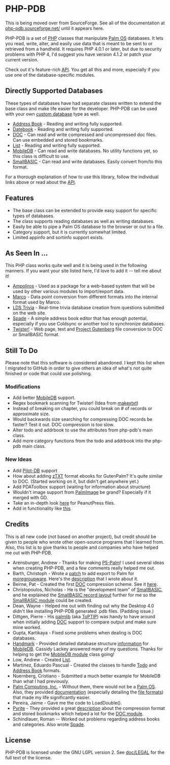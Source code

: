 PHP-PDB
=======

This is being moved over from SourceForge.  See all of the documentation at [php-pdb.sourceforge.net/](http://php-pdb.sourceforge.net/) until it appears here.

PHP-PDB is a set of [PHP] classes that manipulate [Palm OS] databases.  It lets you read, write, alter, and easily use data that is meant to be sent to or retrieved from a handheld.  It requires PHP 4.0.1 or later, but due to security problems with PHP 4, I'd suggest you have version 4.1.2 or patch your current version.

Check out it's feature-rich [API].  You get all this and more, especially if you use one of the database-specific modules.


Directly Supported Databases
----------------------------

These types of databases have had separate classes written to extend the base class and make life easier for the developer.  PHP-PDB can be used with your own [custom database](doc/custom.md) type as well.

* [Address Book](doc/db-addrbook.md) - Reading and writing fully supported.
* [Datebook](doc/db-datebook.md) - Reading and writing fully supported.
* [DOC](doc/db-doc.md) - Can read and write compressed and uncompressed doc files.  Can use embedded and stored bookmarks.
* [List](doc/db-list.md) - Reading and writing fully supported.
* [MobileDB](doc/db-mobiledb.md) - Can read and write databases.  No utility functions yet, so this class is difficult to use.
* [SmallBASIC](doc/db-smallbasic.md) - Can read and write databases.  Easily convert from/to this format.

For a thorough explanation of how to use this library, follow the individual links above or read about the [API].


Features
--------

* The base class can be extended to provide easy support for specific types of databases.
* The class supports reading databases as well as writing databases.
* Easily be able to pipe a Palm OS database to the browser or out to a file.
* Category support, but it is currently somewhat limited.
* Limited appinfo and sortinfo support exists.


As Seen In ...
--------------

This PHP class works quite well and it is being used in the following manners.  If you want your site listed here, I'd love to add it -- tell me about it!

* [Ampoliros](http://www.ampoliros.com/) - Used as a package for a web-based system that will be used by other various modules to import/export data.
* [Marco](http://rumkin.com/software/marco/) - Data point conversion from different formats into the internal format used by Marco.
* [LDS Trivia](http://www.shiblon.com/trivia/) - Real-time trivia database creation from questions submitted on the web site.
* [Spade](esamples/spade.md) - A simple address book editor that has enough potential, especially if you use Coldsync or another tool to synchronize databases.
* [Twister!](examples/twister.php) - Web page, text and [Project Gutenberg](http://promo.net/pg/) file conversion to DOC or SmallBASIC format.


Still To Do
-----------

Please note that this software is considered abandoned.  I kept this list when I migrated to GitHub in order to give others an idea of what's not quite finished or code that could use polishing.

### Modifications

* Add better [MobileDB](http://www.handmark.com/products/mobiledb/dbstructure.htm) support.
* Regex bookmark scanning for Twister!  (Idea from [makextxt](http://gutenpalm.sourceforge.net/makeztxt.php))
* Instead of breaking on chapter, you could break on # of records or approximate size.
* Would backwards size searching for compressing DOC records be faster?  Test it out.  DOC compression is too slow.
* Alter todo and addrbook to use the attributes from php-pdb's main class.
* Add more category functions from the todo and addrbook into the php-pdb main class.

### New Ideas

* Add [Pilot-DB](http://pilot-db.sourceforge.net/) support
* How about adding [zTXT](http://gutenpalm.sourceforge.net/ztxt_format.php) format ebooks for GutenPalm?  It's quite similar to DOC.  (Started working on it, but didn't get anywhere yet.)
* Add PDAToolbox support (waiting for information about structure)
* Wouldn't image support from [PalmImage](http://palmimage.sourceforge.net/) be grand?  Especially if it merged with GD.
* Take an in-depth look [here](http://zurk.sourceforge.net/zdoc.html) for PeanutPress files.
* Add in functionality like [this](http://www.palmgear.com/software/showsoftware.cfm?prodID=16193)


Credits
-------

This is all new code (not based on another project), but credit should be given to people who wrote other open-source programs that I learned from.  Also, this list is to give thanks to people and companies who have helped me out with PHP-PDB.

* Arensburger, Andrew - Thanks for making [P5-Palm](P5-Palm)!  I used several ideas when creating PHP-PDB, and a few comments really helped me out.
* Barth, Christoph - Wrote a [patch](examples/mgw_palm_pdb_patch.tar.gz) to add export to Palm for [moregroupware](http://www.moregroupware.org/).  Here's the [description](examples/mgw_palm_pdb_patch.txt) that I wrote about it.
* Beirne, Pat - Created the first [DOC](doc/db-doc.md) compression scheme.  See it [here](http://www.linuxmafia.com/pub/palmos/development/pilotdoc-compression.html).
* Christopoulos, Nicholas - He is the "development team" of [SmallBASIC](http://smallbasic.sourceforge.net/), and he explained the [SmallBASIC record layout](http://smallbasic.sourceforge.net/cgi-bin/wboard.cgi?board=wpalm?action=display?num=239) further for me so the [SmallBASIC module](doc/db-smallbasic.md) could be created.
* Dean, Wayne - Helped me out with finding out why the Desktop 4.0 didn't like installing PHP-PDB generated .pdb files.  (Padding issue.)
* Dittgen, Pierre - His [palmlib](http://mmmm.free.fr/palm/download/) (aka [ToPTIP](http://depot.free-system.com/index.php3?projectid=2&action=show")) was handy to have around when initially adding [DOC](doc/db-doc.md) support to compare output and make sure mine worked.
* Gupta, Kartikaya - Fixed some problems when dealing is DOC databases.
* [Handmark](http://www.handmark.com/) - Provided detailed database structure [information](http://www.handmark.com/products/mobiledb/dbstructure.htm) for [MobileDB](http://www.handmark.com/products/mobiledb/).  Cassidy Lackey answered many of my questions.  Thanks for helping to get the [MobileDB module](doc/db-modbiledb.md) class going!
* Low, Andrew - Created [List](http://www.magma.ca/~roo/list/list.html).
* Martinez, Eduardo Pascual - Created the classes to handle [Todo](doc/db-todo.md) and [Address Book](doc/db-addrbook.md) formats.
* Nuernberg, Cristiano - Submitted a much better example for MobileDB than what I had previously.
* [Palm Computing, Inc.](http://www.palm.com) - Without them, there would not be a [Palm OS].  Also, they provided [documentation](http://www.palmos.com/dev/tech/docs/) (especially detailing the [file formats](http://www.palmos.com/dev/tech/docs/FileFormats/FileFormatsTOC.html)) that made my life significantly easier.
* Pereira, Jaime - Gave me the code to LoadDouble().
* [Pyrite](http://www.pyrite.org/) - They provided a great [description](http://www.pyrite.org/doc_format.php) about the compression format and stored bookmarks which helped a lot for the [DOC module](doc/db-doc.md).
* Schindlauer, Roman -- Worked out problems regarding address books and categories.  Also wrote [Spade](examples/spade.md).


License
-------

PHP-PDB is licensed under the GNU LGPL version 2.  See [doc/LEGAL](doc/LEGAL) for the full text of the license.


[API]: doc/api.md
[PHP]: http://www.php.net/
[Palm OS]: http://www.palmos.com/
